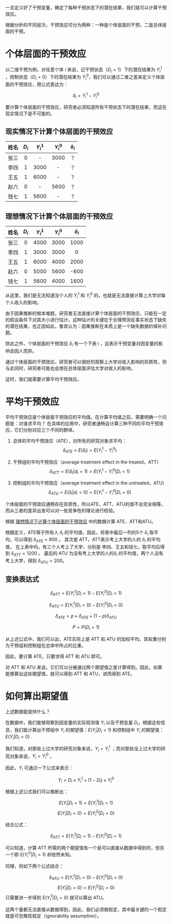 一旦定义好了干预变量，确定了每种干预状态下的潜在结果，我们就可以计算干预效应。

根据分析的不同层次，干预效应可分为两种：一种是个体层面的干预，二是总体层面的干预。

# 个体层面的干预效应

以二值干预为例，对任意个体 $i$ 来说，记干预状态（$D_i=1$）下的潜在结果为 $Y_i^1$ ，控制状态（$D_i=0$）下的潜在结果为 $Y_i^0$，我们可以通过二者之差来定义个体层面的干预效应，用公式表达为：

$$\delta_i=Y_i^1-Y_i^0$$

要计算个体层面的干预效应，研究者必须知道所有干预状态下的潜在结果，而这在现实情况下是不可能的。

## 现实情况下计算个体层面的干预效应

| 姓名  | $D_i$ | $Y_i^1$ | $Y_i^0$ | $\delta_i$ |
| :-: | :---: | :-----: | :-----: | :--------: |
| 张三  |   0   |    -    |  3000   |     ？      |
| 李四  |   1   |  3000   |    -    |     ？      |
| 王五  |   1   |  6000   |    -    |     ？      |
| 赵六  |   0   |    -    |  5600   |     ？      |
| 钱七  |   1   |  5600   |    -    |     ？      |
## 理想情况下计算个体层面的干预效应

| 姓名  | $D_i$ | $Y_i^1$ | $Y_i^0$ | $\delta_i$ |
| :-: | :---: | :-----: | :-----: | :--------: |
| 张三  |   0   |  4000   |  3000   |    1000    |
| 李四  |   1   |  3000   |  3000   |     0      |
| 王五  |   1   |  6000   |  4000   |    2000    |
| 赵六  |   0   |  5000   |  5600   |    -600    |
| 钱七  |   1   |  5600   |  4000   |    1600    |
从这里，我们是无法知道没个人的 $Y_i^1$ 和 $Y_i^0$ 的，也就是无法直接计算上大学对每个人收入的影响。

由于因果推断的根本难题，研究者无法直接计算个体层面的干预效应，只能在一定的假设条件下对其大小进行估计。这种估计的关键在于合理预测反事实状态下缺失的潜在结果，也正因如此，鲁宾认为：因果推断在本质上是一个缺失数据的填补问题。

除此之外，个体层面的干预效应 $\delta_i$ 有一个下表 $i$ ，这表示干预变量对因变量的影响会因人而异。

通过个体层面的干预效应，研究者可以很好的观察上大学对收入影响的异质性，但与此同时，研究者可能也会想在总体层面评估大学对收入的影响。

这时，我们就需要计算平均干预效应。

# 平均干预效应

平均干预效应是个体层面干预效应的平均值。在计算平均值之前，需要明确一个问题是：对谁求平均？
在具体的应用中，研究者通畅会计算三种不同的平均干预效应，它们分别对应三个不同的群体。

1. 总体的平均干预效应（ATE），对所有的研究对象求平均：
$$\delta_{ATE}=E(\delta_i)=E(Y_i^1-Y_i^0)$$

2. 干预组的平均干预效应（average treatment effect in the treated，ATT）
$$\delta_{ATT}=E(\delta_i|d_i=1)=E(Y_i^1-Y_i^0|D_i=1)$$

3. 控制组的平均干预效应（average treatment effect in the untreated，ATU）
$$\delta_{ATU}=E(\delta_i|d_i=0)=E(Y_i^1-Y_i^0|D_i=0)$$

个体层面的干预效应通畅存在异质性，所以ATE、ATT、ATU的值不会完全相等，而从三者的差异出发可以对一些竞争性的理论进行校验。

根据 [理想情况下计算个体层面的干预效应](#理想情况下计算个体层面的干预效应) 中的数据计算 ATE、ATT和ATU。

根据定义，ATE等于所有人 $\delta_i$ 的平均值，因此，将表中最后一列的5个 $\delta_i$ 取平均，可以得到 $\delta_{ATE} = 800$ 。
其次是 ATT，ATT表示考上大学的人的 $\delta_i$ 的平均值， 在上表中吗，有三个人考上了大学，分别是 李四、王五和钱七，取平均后得到 $\delta_{ATT}=1200$ 。
最后的 ATU 为没有考上大学的人的$\delta_i$ 的平均值，两个人没有考上大学，得到 $\delta_{ATU}=200$。

## 变换表达式

$$\delta_{ATT}=E(Y_i^1|D_i=1)-E(Y_i^0|D_i=1)$$

$$\delta_{ATU}=E(Y_i^1|D_i=0)-E(Y_i^0|D_i=0)$$

$$\delta_{ATE}=p\times \delta_{ATE}+(1-p)\delta_{ATU}$$

$$P=P(D_i=1)$$

从上述公式中，我们可以出，ATE实际上是 ATT 和 ATU 的加权平均，其权重分别为干预组和控制组在总体中所占的比重。

因此，要计算 ATE，只要求得 ATT 和 ATU 即可。

对 ATT 和 ATU 来说，它们可以分被通过两个期望值之差计算得到。因此，如果能够算出这些期望值，就可以得到 ATT 和 ATU，进而得到 ATE。

# 如何算出期望值

上述数据能提供什么？

在数据中，我们能够观察到因变量的实际观测值 $Y_i$ 以及干预变量 $D_i$，根据这些信息，我们能计算出干预组中 $Y_i$ 的期望值：$E(Y_i|D_i=1)$ 和控制组中 $Y_i$ 的期望值：$E(Y_i|D_i=0)$ .

我们知道，对那些上过大学的研究对象来说，$Y_i=Y_i^1$ ；而对那些没上过大学的研究对象来说，$Y_i=Y_i^0$ 。

因此，$Y_i$ 可通过一下公式来表示：

$$Y_i=D_i\times Y_i^1+ (1-D_i)\times Y_i^0$$

根据上述公式我们可以推断出：

$$E(Y_i|D_i=1)=E(Y_i^1|D_i=1)$$$$E(Y_i|D_i=0)=E(Y_i^0|D_i=0)$$

结合公式：

$$\delta_{ATT}=E(Y_i^1|D_i=1)-E(Y_i^0|D_i=1)$$

可以知道，计算 ATT 所需的两个期望值有一个是可以直接从数据中得到的，但另一个即 $E(Y_i^0|D_i=1)$ 却依然未知。

同理，将如下两个公式结合：

$$\delta_{ATU}=E(Y_i^1|D_i=0)-E(Y_i^0|D_i=0)$$
$$E(Y_i|D_i=0)=E(Y_i^0|D_i=0)$$
只需要进一步得到 $E(Y_i^1|D_i=0)$ 就可以算出 ATU。

这两个量都无法直接从数据得到，因此，我们必须做假定，其中最关键的一个假定就是可忽略性假定（ignorability assumption）。